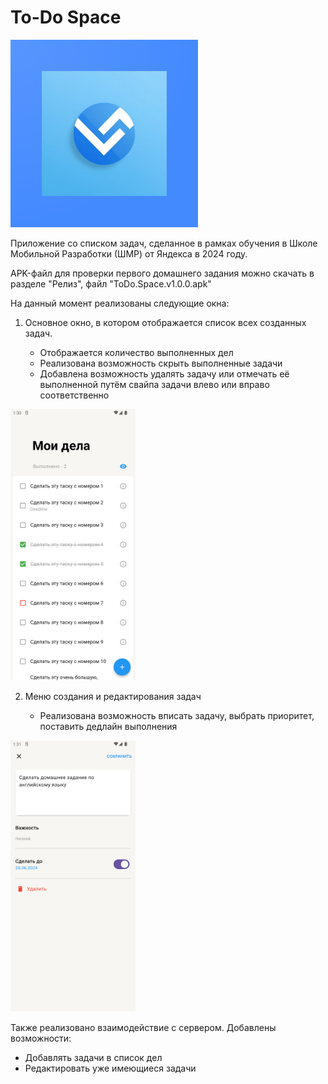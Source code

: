 # To-Do Space

<img src="/assets/logo_foreground.png" alt="Logotype" width=300>

Приложение со списком задач, сделанное в рамках обучения в Школе Мобильной Разработки (ШМР) от Яндекса в 2024 году.

APK-файл для проверки первого домашнего задания можно скачать в разделе "Релиз", файл "ToDo.Space.v1.0.0.apk"

На данный момент реализованы следующие окна:
1. Основное окно, в котором отображается список всех созданных задач.

   - Отображается количество выполненных дел
   - Реализована возможность скрыть выполненные задачи
   - Добавлена возможность удалять задачу или отмечать её выполненной путём свайпа задачи влево или вправо соответственно

<img src="/screenshots/screenshot_main_page_1.png" alt="Screenshot №1" width=200>

2. Меню создания и редактирования задач

   - Реализована возможность вписать задачу, выбрать приоритет, поставить дедлайн выполнения
     
<img src="/screenshots/screenshot_edit_page_1.png" alt="Screenshot №2" width=200>

Также реализовано взаимодействие с сервером. Добавлены возможности:

   - Добавлять задачи в список дел
   - Редактировать уже имеющиеся задачи
